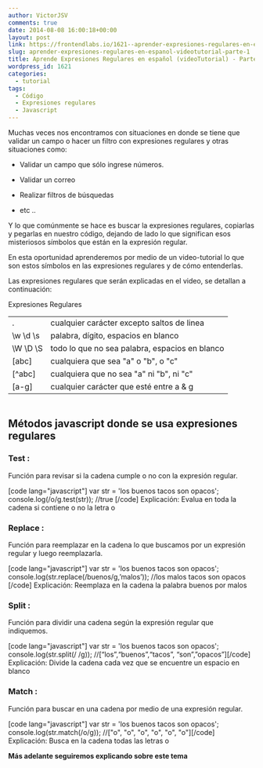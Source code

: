 ```yaml
---
author: VictorJSV
comments: true
date: 2014-08-08 16:00:18+00:00
layout: post
link: https://frontendlabs.io/1621--aprender-expresiones-regulares-en-espanol-videotutorial-parte-1
slug: aprender-expresiones-regulares-en-espanol-videotutorial-parte-1
title: Aprende Expresiones Regulares en español (videoTutorial) - Parte 1
wordpress_id: 1621
categories:
  - tutorial
tags:
  - Código
  - Expresiones regulares
  - Javascript
---
```


Muchas veces nos encontramos con situaciones en donde se tiene que validar un campo o hacer un filtro con expresiones regulares y otras situaciones como:

- Validar un campo que sólo ingrese números.

- Validar un correo

- Realizar filtros de búsquedas

- etc ..

Y lo que comúnmente se hace es buscar la expresiones regulares, copiarlas y pegarlas en nuestro código, dejando de lado lo que significan esos misteriosos símbolos que están en la expresión regular.

En esta oportunidad aprenderemos por medio de un video-tutorial lo que son estos símbolos en las expresiones regulares y de cómo entenderlas.

Las expresiones regulares que serán explicadas en el video, se detallan a continuación:

<table width="790" style="height: 177px;" class="cheatsheet" >
<tbody >
<tr >
Expresiones Regulares
</tr>
<tr >

<td >.
</td>

<td >cualquier carácter excepto saltos de linea
</td>
</tr>
<tr >

<td >\w \d \s
</td>

<td >palabra, dígito, espacios en blanco
</td>
</tr>
<tr >

<td >\W \D \S
</td>

<td >todo lo que no sea palabra, espacios en blanco
</td>
</tr>
<tr >

<td >[abc]
</td>

<td >cualquiera que sea "a" o "b", o "c"
</td>
</tr>
<tr >

<td >[^abc]
</td>

<td >cualquiera que no sea "a" ni "b", ni "c"
</td>
</tr>
<tr >

<td >[a-g]
</td>

<td >cualquier carácter que esté entre a & g
</td>
</tr>
</tbody>
</table>

## Métodos javascript donde se usa expresiones regulares

### Test :

Función para revisar si la cadena cumple o no con la expresión regular.

[code lang="javascript"]
var str = 'los buenos tacos son opacos';
console.log(/o/g.test(str));
//true
[/code]
Explicación: Evalua en toda la cadena si contiene o no la letra o

### Replace :

Función para reemplazar en la cadena lo que buscamos por un expresión regular y luego reemplazarla.

[code lang="javascript"]
var str = 'los buenos tacos son opacos';
console.log(str.replace(/buenos/g,’malos’));
//los malos tacos son opacos
[/code]
Explicación: Reemplaza en la cadena la palabra buenos por malos

### Split :

Función para dividir una cadena según la expresión regular que indiquemos.

[code lang="javascript"]
var str = 'los buenos tacos son opacos';
console.log(str.split(/ /g));
//[“los”,“buenos”,“tacos”, “son”,”opacos”][/code]
Explicación: Divide la cadena cada vez que se encuentre un espacio en blanco

### Match :

Función para buscar en una cadena por medio de una expresión regular.

[code lang="javascript"]
var str = 'los buenos tacos son opacos';
console.log(str.match(/o/g));
//["o", "o", "o", "o", "o", "o"][/code]
Explicación: Busca en la cadena todas las letras o

**Más adelante seguiremos explicando sobre este tema**
